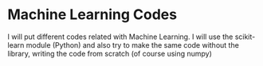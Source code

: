 # Machine Learning Codes
I will put different codes related with Machine Learning. I will use the scikit-learn module (Python) and also try to make the same code without the library, writing the code from scratch (of course using numpy)
